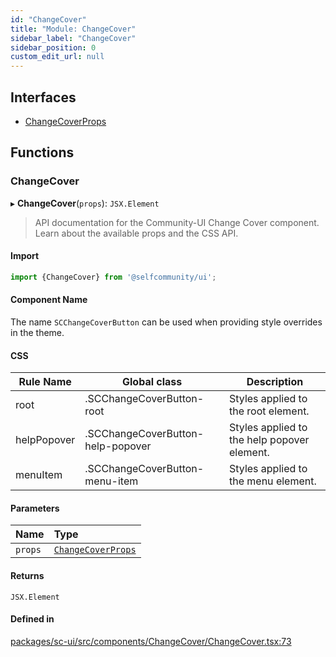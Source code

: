 ```yaml
---
id: "ChangeCover"
title: "Module: ChangeCover"
sidebar_label: "ChangeCover"
sidebar_position: 0
custom_edit_url: null
---
```


## Interfaces

- [ChangeCoverProps](../interfaces/ChangeCover.ChangeCoverProps.md)

## Functions

### ChangeCover

▸ **ChangeCover**(`props`): `JSX.Element`

> API documentation for the Community-UI Change Cover component. Learn about the available props and the CSS API.

#### Import
```jsx
import {ChangeCover} from '@selfcommunity/ui';
```

#### Component Name
The name `SCChangeCoverButton` can be used when providing style overrides in the theme.

#### CSS

|Rule Name|Global class|Description|
|---|---|---|
|root|.SCChangeCoverButton-root|Styles applied to the root element.|
|helpPopover|.SCChangeCoverButton-help-popover|Styles applied to the help popover element.|
|menuItem|.SCChangeCoverButton-menu-item|Styles applied to the menu element.|

#### Parameters

| Name | Type |
| :------ | :------ |
| `props` | [`ChangeCoverProps`](../interfaces/ChangeCover.ChangeCoverProps.md) |

#### Returns

`JSX.Element`

#### Defined in

[packages/sc-ui/src/components/ChangeCover/ChangeCover.tsx:73](https://github.com/selfcommunity/community-ui/blob/de7e3c8/packages/sc-ui/src/components/ChangeCover/ChangeCover.tsx#L73)

